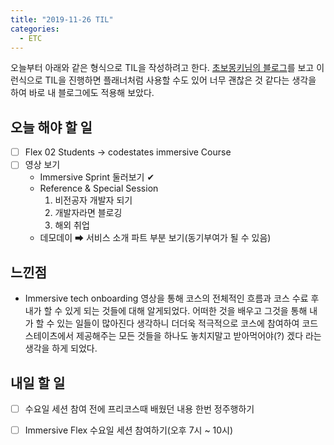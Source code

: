 ```yaml
---
title: "2019-11-26 TIL"
categories:
  - ETC
---
```


오늘부터 아래와 같은 형식으로 TIL을 작성하려고 한다.
[초보몽키님의 블로그](https://wayhome25.github.io/)를 보고 이런식으로 TIL을 진행하면 플래너처럼 사용할 수도 있어 너무 괜찮은 것 같다는 생각을 하여 바로 내 블로그에도 적용해 보았다.

## 오늘 해야 할 일

- [ ] Flex 02 Students -> codestates immersive Course
- [ ] 영상 보기
    - Immersive Sprint 둘러보기 ✔
    - Reference & Special Session
      1. 비전공자 개발자 되기
      2. 개발자라면 블로깅
      3. 해외 취업
    - 데모데이 ➡ 서비스 소개 파트 부분 보기(동기부여가 될 수 있음)

## 느낀점

- Immersive tech onboarding 영상을 통해 코스의 전체적인 흐름과 코스 수료 후 내가 할 수 있게 되는 것들에 대해 알게되었다. 어떠한 것을 배우고 그것을 통해 내가 할 수 있는 일들이 많아진다 생각하니 더더욱 적극적으로 코스에 참여하여 코드스테이츠에서 제공해주는 모든 것들을 하나도 놓치지말고 받아먹어야(?) 겠다 라는 생각을 하게 되었다.


## 내일 할 일

- [ ] 수요일 세션 참여 전에 프리코스때 배웠던 내용 한번 정주행하기
- [ ] Immersive Flex 수요일 세션 참여하기(오후 7시 ~ 10시)

